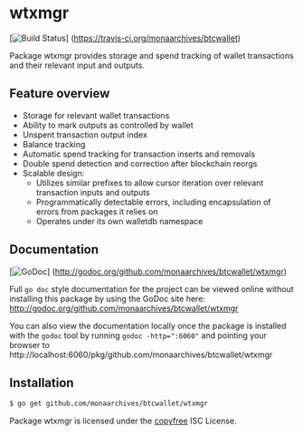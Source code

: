 wtxmgr
======

[![Build Status](https://travis-ci.org/monaarchives/btcwallet.png?branch=master)]
(https://travis-ci.org/monaarchives/btcwallet)

Package wtxmgr provides storage and spend tracking of wallet transactions and
their relevant input and outputs.

## Feature overview

- Storage for relevant wallet transactions
- Ability to mark outputs as controlled by wallet
- Unspent transaction output index
- Balance tracking
- Automatic spend tracking for transaction inserts and removals
- Double spend detection and correction after blockchain reorgs
- Scalable design:
  - Utilizes similar prefixes to allow cursor iteration over relevant transaction
    inputs and outputs
  - Programmatically detectable errors, including encapsulation of errors from
    packages it relies on
  - Operates under its own walletdb namespace
    
## Documentation

[![GoDoc](https://godoc.org/github.com/monaarchives/btcwallet/wtxmgr?status.png)]
(http://godoc.org/github.com/monaarchives/btcwallet/wtxmgr)

Full `go doc` style documentation for the project can be viewed online without
installing this package by using the GoDoc site here:
http://godoc.org/github.com/monaarchives/btcwallet/wtxmgr

You can also view the documentation locally once the package is installed with
the `godoc` tool by running `godoc -http=":6060"` and pointing your browser to
http://localhost:6060/pkg/github.com/monaarchives/btcwallet/wtxmgr

## Installation

```bash
$ go get github.com/monaarchives/btcwallet/wtxmgr
```

Package wtxmgr is licensed under the [copyfree](http://copyfree.org) ISC
License.
